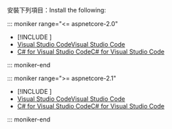 <span data-ttu-id="d20b5-101">安裝下列項目：</span><span class="sxs-lookup"><span data-stu-id="d20b5-101">Install the following:</span></span>

::: moniker range="<= aspnetcore-2.0"

* [!INCLUDE [](~/includes/net-core-sdk-download-link.md)]
* [<span data-ttu-id="d20b5-102">Visual Studio Code</span><span class="sxs-lookup"><span data-stu-id="d20b5-102">Visual Studio Code</span></span>](https://code.visualstudio.com/download)
* [<span data-ttu-id="d20b5-103">C# for Visual Studio Code</span><span class="sxs-lookup"><span data-stu-id="d20b5-103">C# for Visual Studio Code</span></span>](https://marketplace.visualstudio.com/items?itemName=ms-vscode.csharp)

::: moniker-end

::: moniker range=">= aspnetcore-2.1"

* [!INCLUDE [](~/includes/2.1-SDK.md)]
* [<span data-ttu-id="d20b5-104">Visual Studio Code</span><span class="sxs-lookup"><span data-stu-id="d20b5-104">Visual Studio Code</span></span>](https://code.visualstudio.com/download)
* [<span data-ttu-id="d20b5-105">C# for Visual Studio Code</span><span class="sxs-lookup"><span data-stu-id="d20b5-105">C# for Visual Studio Code</span></span>](https://marketplace.visualstudio.com/items?itemName=ms-vscode.csharp)

::: moniker-end
